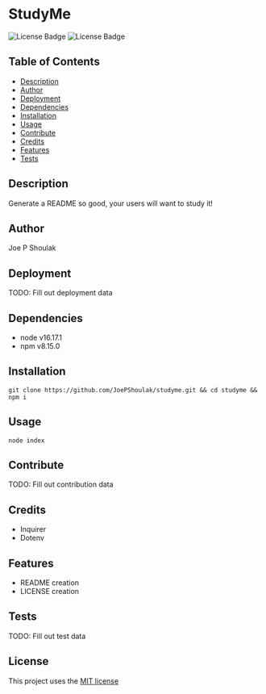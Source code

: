 # StudyMe
![License Badge](https://img.shields.io/github/license/joepshoulak/studyme) ![License Badge](https://img.shields.io/github/last-commit/joepshoulak/studyme)

## Table of Contents
- [Description](#description)
- [Author](#author)
- [Deployment](#deployment)
- [Dependencies](#dependencies)
- [Installation](#installation)
- [Usage](#usage)
- [Contribute](#contribute)
- [Credits](#credits)
- [Features](#features)
- [Tests](#tests)

## Description
Generate a README so good, your users will want to study it!

## Author
Joe P Shoulak

## Deployment
TODO: Fill out deployment data

## Dependencies
- node v16.17.1  
- npm v8.15.0  

## Installation
`git clone https://github.com/JoePShoulak/studyme.git && cd studyme && npm i`

## Usage
`node index`

## Contribute
TODO: Fill out contribution data

## Credits
- Inquirer
- Dotenv

## Features
- README creation
- LICENSE creation

## Tests
TODO: Fill out test data

## License
This project uses the [MIT license](https://choosealicense.com/licenses/mit/)
